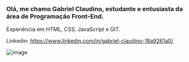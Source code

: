 ### Olá, me chamo Gabriel Claudino, estudante e entusiasta da área de Programação Front-End. 
Experiência em HTML, CSS, JavaScript e GIT.

Linkedin: https://www.linkedin.com/in/gabriel-claudino-18a9261a0/

![image](https://user-images.githubusercontent.com/62126208/126018683-c5bf6007-e254-4804-929b-39348359a8c5.png)

